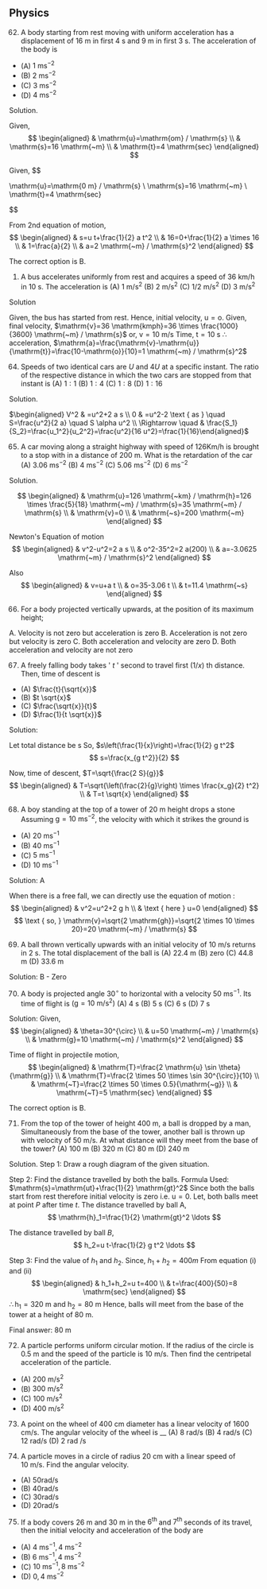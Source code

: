 Physics
------

62. A body starting from rest moving with uniform acceleration has a displacement of $16 \mathrm{~m}$ in first $4 \mathrm{~s}$ and $9 \mathrm{~m}$ in first $3 \mathrm{~s}$. The acceleration of the body is
* (A) $1 \mathrm{~ms}^{-2}$
* (B) $2 \mathrm{~ms}^{-2}$
* (C) $3 \mathrm{~ms}^{-2}$
* (D) $4 \mathrm{~ms}^{-2}$

Solution.

Given,
$$
\begin{aligned}
& \mathrm{u}=\mathrm{om} / \mathrm{s} \\
& \mathrm{s}=16 \mathrm{~m} \\
& \mathrm{t}=4 \mathrm{sec}
\end{aligned}
$$

Given,
$$

\mathrm{u}=\mathrm{0 m} / \mathrm{s} \\
\mathrm{s}=16 \mathrm{~m} \\
\mathrm{t}=4 \mathrm{sec}

$$

From 2nd equation of motion,
$$
\begin{aligned}
& s=u t+\frac{1}{2} a t^2 \\
& 16=0+\frac{1}{2} a \times 16 \\
& 1=\frac{a}{2} \\
& a=2 \mathrm{~m} / \mathrm{s}^2
\end{aligned}
$$

The correct option is B.

1.  A bus accelerates uniformly from rest and acquires a speed of $36 \mathrm{~km} / \mathrm{h}$ in $10 \mathrm{~s}$. The acceleration is
(A) $1 \mathrm{~m} / \mathrm{s}^2$
(B) $2 \mathrm{~m} / \mathrm{s}^2$
(C) $1 / 2 \mathrm{~m} / \mathrm{s}^2$
(D) $3 \mathrm{~m} / \mathrm{s}^2$

Solution

Given, the bus has started from rest.
Hence, initial velocity, $\mathrm{u}=\mathrm{o}$.
Given, final velocity, $\mathrm{v}=36 \mathrm{kmph}=36 \times \frac{1000}{3600} \mathrm{~m} / \mathrm{s}$ or, $\mathrm{v}=10 \mathrm{~m} / \mathrm{s}$
Time, $\mathrm{t}=10 \mathrm{~s}$
$\therefore$ acceleration, $\mathrm{a}=\frac{\mathrm{v}-\mathrm{u}}{\mathrm{t}}=\frac{10-\mathrm{o}}{10}=1 \mathrm{~m} / \mathrm{s}^2$


64. Speeds of two identical cars are $U$ and $4 U$ at a specific instant. The ratio of the respective distance in which the two cars are stopped from that instant is
(A) $1: 1$
(B) $1: 4$
(C) $1: 8$
(D) $1: 16$

Solution. 

$\begin{aligned} V^2 & =u^2+2 a s \\ 0 & =u^2-2 \text { as } \quad S=\frac{u^2}{2 a} \quad S \alpha u^2 \\ \Rightarrow \quad & \frac{S_1}{S_2}=\frac{u_1^2}{u_2^2}=\frac{u^2}{16 u^2}=\frac{1}{16}\end{aligned}$

65. A car moving along a straight highway with speed of $126 \mathrm{Km} / \mathrm{h}$ is brought to a stop with in a distance of 200 $\mathrm{m}$. What is the retardation of the car
(A) $3.06 \mathrm{~ms}^{-2}$
(B) $4 \mathrm{~ms}^{-2}$
(C) $5.06 \mathrm{~ms}^{-2}$
(D) $6 \mathrm{~ms}^{-2}$

Solution.

$$
\begin{aligned}
& \mathrm{u}=126 \mathrm{~km} / \mathrm{h}=126 \times \frac{5}{18} \mathrm{~m} / \mathrm{s}=35 \mathrm{~m} / \mathrm{s} \\
& \mathrm{v}=0 \\
& \mathrm{~s}=200 \mathrm{~m}
\end{aligned}
$$

Newton's Equation of motion
$$
\begin{aligned}
& v^2-u^2=2 a s \\
& o^2-35^2=2 a(200) \\
& a=-3.0625 \mathrm{~m} / \mathrm{s}^2
\end{aligned}
$$

Also
$$
\begin{aligned}
& v=u+a t \\
& o=35-3.06 t \\
& t=11.4 \mathrm{~s}
\end{aligned}
$$

66.  For a body projected vertically upwards, at the position of its maximum height;

A. Velocity is not zero but acceleration is zero
B. Acceleration is not zero but velocity is zero
C. Both acceleration and velocity are zero
D. Both acceleration and velocity are not zero


67.    A freely falling body takes ' $t$ ' second to travel first $(1 / x)$ th distance. Then, time of descent is
    
* (A) $\frac{t}{\sqrt{x}}$
* (B) $t \sqrt{x}$
* (C) $\frac{\sqrt{x}}{t}$
* (D) $\frac{1}{t \sqrt{x}}$

Solution:

Let total distance be $\mathrm{s}$
So, $s\left(\frac{1}{x}\right)=\frac{1}{2} g t^2$
$$
s=\frac{x_{g t^2}}{2}
$$

Now, time of descent, $T=\sqrt{\frac{2 S}{g}}$
$$
\begin{aligned}
& T=\sqrt{\left(\frac{2}{g}\right) \times \frac{x_g}{2} t^2} \\
& T=t \sqrt{x}
\end{aligned}
$$

68.   A boy standing at the top of a tower of $20 \mathrm{~m}$ height drops a stone Assuming $\mathrm{g}=10 \mathrm{~ms}^{-2}$, the velocity with which it strikes the ground is
    
* (A) $20 \mathrm{~ms}^{-1}$
* (B) $40 \mathrm{~ms}^{-1}$
* (C) $5 \mathrm{~ms}^{-1}$
* (D) $10 \mathrm{~ms}^{-1}$

Solution: A

When there is a free fall, we can directly use the equation of motion :
$$
\begin{aligned}
& v^2=u^2+2 g h \\
& \text { here } u=0
\end{aligned}
$$
$$
\text { so, } \mathrm{v}=\sqrt{2 \mathrm{gh}}=\sqrt{2 \times 10 \times 20}=20 \mathrm{~m} / \mathrm{s}
$$


69.   A ball thrown vertically upwards with an initial velocity of 10 m/s returns in 2 s. The total displacement of the
ball is
(A) 22.4 m (B) zero (C) 44.8 m (D) 33.6 m

Solution: B - Zero

70.  A body is projected angle $30^{\circ}$ to horizontal with a velocity $50 \mathrm{~ms}^{-1}$. Its time of flight is $\left(\mathrm{g}=10 \mathrm{~m} / \mathrm{s}^2\right)$
(A) $4 \mathrm{~s}$
(B) $5 \mathrm{~s}$
(C) $6 \mathrm{~s}$
(D) $7 \mathrm{~s}$

Solution: 
Given,
$$
\begin{aligned}
& \theta=30^{\circ} \\
& u=50 \mathrm{~m} / \mathrm{s} \\
& \mathrm{g}=10 \mathrm{~m} / \mathrm{s}^2
\end{aligned}
$$

Time of flight in projectile motion,
$$
\begin{aligned}
& \mathrm{T}=\frac{2 \mathrm{u} \sin \theta}{\mathrm{g}} \\
& \mathrm{T}=\frac{2 \times 50 \times \sin 30^{\circ}}{10} \\
& \mathrm{~T}=\frac{2 \times 50 \times 0.5}{\mathrm{~g}} \\
& \mathrm{~T}=5 \mathrm{sec}
\end{aligned}
$$

The correct option is $\mathrm{B}$.

71.  From the top of the tower of height 400 m, a ball is dropped by a man, Simultaneously from the base of the
tower, another ball is thrown up with velocity of 50 m/s. At what distance will they meet from the base of the
tower?
(A) 100 m (B) 320 m (C) 80 m (D) 240 m


Solution.
Step 1: Draw a rough diagram of the given situation.

Step 2: Find the distance travelled by both the balls.
Formula Used: $\mathrm{s}=\mathrm{ut}+\frac{1}{2} \mathrm{gt}^2$
Since both the balls start from rest therefore initial velocity is zero i.e. $\mathrm{u}=0$.
Let, both balls meet at point $P$ after time $t$.
The distance travelled by ball A,
$$
\mathrm{h}_1=\frac{1}{2} \mathrm{gt}^2 \ldots
$$

The distance travelled by ball $B$,
$$
h_2=u t-\frac{1}{2} g t^2 \ldots
$$

Step 3: Find the value of $h_1$ and $h_2$.
Since, $h_1+h_2=400 m$
From equation (i) and (ii)
$$
\begin{aligned}
& h_1+h_2=u t=400 \\
& t=\frac{400}{50}=8 \mathrm{sec}
\end{aligned}
$$
$\therefore \mathrm{h}_1=320 \mathrm{~m}$ and $\mathrm{h}_2=80 \mathrm{~m}$
Hence, balls will meet from the base of the tower at a height of $80 \mathrm{~m}$.

Final answer: $80 \mathrm{~m}$

72. A particle performs uniform circular motion. If the radius of the circle is $0.5 \mathrm{~m}$ and the speed of the particle is $10 \mathrm{~m} / \mathrm{s}$. Then find the centripetal acceleration of the particle.
* (A) $200 \mathrm{~m} / \mathrm{s}^2$
* (B) $300 \mathrm{~m} / \mathrm{s}^2$
* (C) $100 \mathrm{~m} / \mathrm{s}^2$
* (D) $400 \mathrm{~m} / \mathrm{s}^2$

73.  A point on the wheel of 400 cm diameter has a linear velocity of 1600 cm/s. The angular velocity of the
wheel is __
(A) 8 rad/s (B) 4 rad/s (C) 12 rad/s (D) 2 rad /s

74. A particle moves in a circle of radius $20 \mathrm{~cm}$ with a linear speed of $10 \mathrm{~m} / \mathrm{s}$. Find the angular velocity.
* (A) $50 \mathrm{rad} / \mathrm{s}$
* (B) $40 \mathrm{rad} / \mathrm{s}$
* (C) $30 \mathrm{rad} / \mathrm{s}$
* (D) $20 \mathrm{rad} / \mathrm{s}$

75. If a body covers $26 \mathrm{~m}$ and $30 \mathrm{~m}$ in the $6^{\text {th }}$ and $7^{\text {th }}$ seconds of its travel, then the initial velocity and acceleration of the body are
* (A) $4 \mathrm{~ms}^{-1}, 4 \mathrm{~ms}^{-2}$
* (B) $6 \mathrm{~ms}^{-1}, 4 \mathrm{~ms}^{-2}$
* (C) $10 \mathrm{~ms}^{-1}, 8 \mathrm{~ms}^{-2}$
* (D) $0,4 \mathrm{~ms}^{-2}$